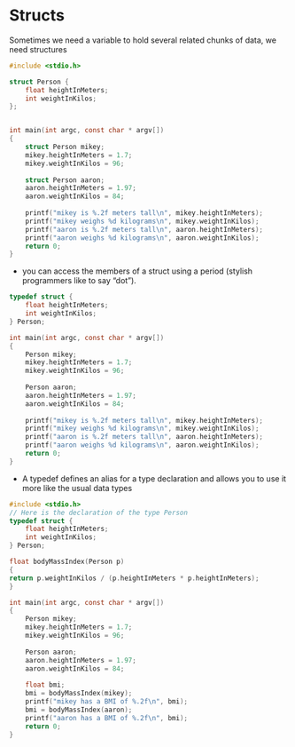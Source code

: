 # Structs

Sometimes we need a variable to hold several related chunks of data, we need structures

```c
#include <stdio.h>

struct Person {
	float heightInMeters;
	int weightInKilos;
};


int main(int argc, const char * argv[])
{
	struct Person mikey;
	mikey.heightInMeters = 1.7;
	mikey.weightInKilos = 96;
	
	struct Person aaron;
	aaron.heightInMeters = 1.97;
	aaron.weightInKilos = 84;
	
	printf("mikey is %.2f meters tall\n", mikey.heightInMeters);
	printf("mikey weighs %d kilograms\n", mikey.weightInKilos);
	printf("aaron is %.2f meters tall\n", aaron.heightInMeters);
	printf("aaron weighs %d kilograms\n", aaron.weightInKilos);
	return 0;
}


```

-   you can access the members of a struct using a period (stylish programmers like to say “dot”).

```c
typedef struct {
    float heightInMeters;
    int weightInKilos;
} Person;

int main(int argc, const char * argv[])
{
	Person mikey;
	mikey.heightInMeters = 1.7;
	mikey.weightInKilos = 96;
	
	Person aaron;
	aaron.heightInMeters = 1.97;
	aaron.weightInKilos = 84;
	
	printf("mikey is %.2f meters tall\n", mikey.heightInMeters);
	printf("mikey weighs %d kilograms\n", mikey.weightInKilos);
	printf("aaron is %.2f meters tall\n", aaron.heightInMeters);
	printf("aaron weighs %d kilograms\n", aaron.weightInKilos);
	return 0;
}
```

-   A typedef defines an alias for a type declaration and allows you to use it more like the usual data types



```c
#include <stdio.h>
// Here is the declaration of the type Person
typedef struct {
    float heightInMeters;
    int weightInKilos;
} Person;

float bodyMassIndex(Person p)
{
return p.weightInKilos / (p.heightInMeters * p.heightInMeters); 
}

int main(int argc, const char * argv[])
{
    Person mikey;
    mikey.heightInMeters = 1.7; 
    mikey.weightInKilos = 96;
    
    Person aaron; 
    aaron.heightInMeters = 1.97; 
    aaron.weightInKilos = 84;
    
    float bmi;
    bmi = bodyMassIndex(mikey);
    printf("mikey has a BMI of %.2f\n", bmi);
    bmi = bodyMassIndex(aaron);
    printf("aaron has a BMI of %.2f\n", bmi);
    return 0; 
}

```

